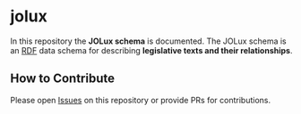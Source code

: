 # jolux

In this repository the **JOLux schema** is documented. The JOLux schema is an [RDF](https://www.w3.org/TR/rdf11-primer/) data schema for describing **legislative texts and their relationships**.

## How to Contribute

Please open [Issues](https://github.com/bequrios/jolux/issues) on this repository or provide PRs for contributions.
